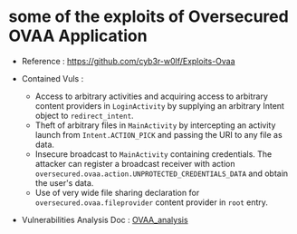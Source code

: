# some of the exploits of Oversecured OVAA Application

- Reference : https://github.com/cyb3r-w0lf/Exploits-Ovaa
- Contained Vuls : 
  - Access to arbitrary activities and acquiring access to arbitrary content providers in `LoginActivity` by supplying an arbitrary Intent object to `redirect_intent`.
  - Theft of arbitrary files in `MainActivity` by intercepting an activity launch from `Intent.ACTION_PICK` and passing the URI to any file as data.
  - Insecure broadcast to `MainActivity` containing credentials. The attacker can register a broadcast receiver with action `oversecured.ovaa.action.UNPROTECTED_CREDENTIALS_DATA` and obtain the user's data.
  - Use of very wide file sharing declaration for `oversecured.ovaa.fileprovider` content provider in `root` entry.

- Vulnerabilities Analysis Doc : [OVAA_analysis](./OVAA_Vul_Analysis.pdf)
